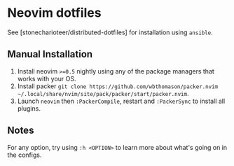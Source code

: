 # Neovim dotfiles
See [stonecharioteer/distributed-dotfiles] for installation using `ansible`.

## Manual Installation

1. Install neovim `>=0.5` nightly using any of the package managers that works
   with your OS.
2. Install packer `git clone https://github.com/wbthomason/packer.nvim
   ~/.local/share/nvim/site/pack/packer/start/packer.nvim`.
3. Launch `neovim` then `:PackerCompile`, restart and `:PackerSync` to install
   all plugins.

## Notes
For any option, try using `:h <OPTION>` to learn more about what's going on
in the configs.
